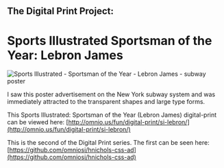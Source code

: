The Digital Print Project:
--------------------------

Sports Illustrated Sportsman of the Year: Lebron James
======================================================

![Sports Illustrated - Sportsman of the Year - Lebron James - subway poster](http://omnio.us/fun/digital-print/si-lebron/img/SI_lebron_source.jpg "Sports Illustrated - Sportsman of the Year: Lebron James - subway poster")

I saw this poster advertisement on the New York subway system and was immediately attracted to the transparent shapes and large type forms.

This Sports Illustrated: Sportsman of the Year (Lebron James) digital-print can be viewed here:
[http://omnio.us/fun/digital-print/si-lebron/](http://omnio.us/fun/digital-print/si-lebron/)

This is the second of the Digital Print series. The first can be seen here:
[https://github.com/omniosi/hnichols-css-ad](https://github.com/omniosi/hnichols-css-ad)